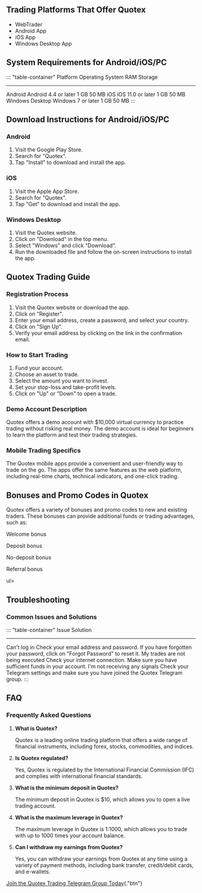 ## Trading Platforms That Offer Quotex

-   WebTrader
-   Android App
-   iOS App
-   Windows Desktop App

## System Requirements for Android/iOS/PC

::: \"table-container\"
  Platform          Operating System       RAM    Storage
  ----------------- ---------------------- ------ ---------
  Android           Android 4.4 or later   1 GB   50 MB
  iOS               iOS 11.0 or later      1 GB   50 MB
  Windows Desktop   Windows 7 or later     1 GB   50 MB
:::

## Download Instructions for Android/iOS/PC

### Android

1.  Visit the Google Play Store.
2.  Search for "Quotex".
3.  Tap "Install" to download and install the app.

### iOS

1.  Visit the Apple App Store.
2.  Search for "Quotex".
3.  Tap "Get" to download and install the app.

### Windows Desktop

1.  Visit the Quotex website.
2.  Click on "Download" in the top menu.
3.  Select "Windows" and click "Download".
4.  Run the downloaded file and follow the on-screen instructions to
    install the app.

## Quotex Trading Guide

### Registration Process

1.  Visit the Quotex website or download the app.
2.  Click on "Register".
3.  Enter your email address, create a password, and select your
    country.
4.  Click on "Sign Up".
5.  Verify your email address by clicking on the link in the
    confirmation email.

### How to Start Trading

1.  Fund your account.
2.  Choose an asset to trade.
3.  Select the amount you want to invest.
4.  Set your stop-loss and take-profit levels.
5.  Click on "Up" or "Down" to open a trade.

### Demo Account Description

Quotex offers a demo account with \$10,000 virtual currency to practice
trading without risking real money. The demo account is ideal for
beginners to learn the platform and test their trading strategies.

### Mobile Trading Specifics

The Quotex mobile apps provide a convenient and user-friendly way to
trade on the go. The apps offer the same features as the web platform,
including real-time charts, technical indicators, and one-click trading.

## Bonuses and Promo Codes in Quotex

Quotex offers a variety of bonuses and promo codes to new and existing
traders. These bonuses can provide additional funds or trading
advantages, such as:

Welcome bonus

Deposit bonus

No-deposit bonus

Referral bonus

ul\>

## Troubleshooting

### Common Issues and Solutions

::: \"table-container\"
  Issue                              Solution
  ---------------------------------- ---------------------------------------------------------------------------------------------------------------------------
  Can\'t log in                      Check your email address and password. If you have forgotten your password, click on "Forgot Password" to reset it.
  My trades are not being executed   Check your internet connection. Make sure you have sufficient funds in your account.
  I\'m not receiving any signals     Check your Telegram settings and make sure you have joined the Quotex Telegram group.
:::

## FAQ

### Frequently Asked Questions

1.  **What is Quotex?**

    Quotex is a leading online trading platform that offers a wide range
    of financial instruments, including forex, stocks, commodities, and
    indices.

2.  **Is Quotex regulated?**

    Yes, Quotex is regulated by the International Financial Commission
    (IFC) and complies with international financial standards.

3.  **What is the minimum deposit in Quotex?**

    The minimum deposit in Quotex is \$10, which allows you to open a
    live trading account.

4.  **What is the maximum leverage in Quotex?**

    The maximum leverage in Quotex is 1:1000, which allows you to trade
    with up to 1000 times your account balance.

5.  **Can I withdraw my earnings from Quotex?**

    Yes, you can withdraw your earnings from Quotex at any time using a
    variety of payment methods, including bank transfer, credit/debit
    cards, and e-wallets.

[Join the Quotex Trading Telegram Group
Today](\%22https://traff.sbs/brokerqxsignup\%22){."btn"}

